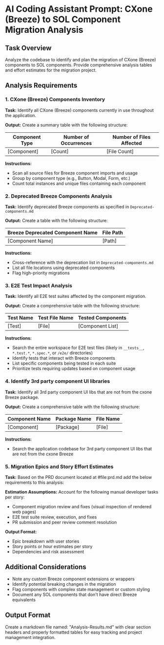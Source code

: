 # AI Coding Assistant Prompt: CXone (Breeze) to SOL Component Migration Analysis

## Task Overview

Analyze the codebase to identify and plan the migration of CXone (Breeze) components to SOL components. Provide comprehensive analysis tables and effort estimates for the migration project.

## Analysis Requirements

### 1. CXone (Breeze) Components Inventory

**Task:** Identify all CXone (Breeze) components currently in use throughout the application.

**Output:** Create a summary table with the following structure:

| Component Type | Number of Occurrences | Number of Files Affected |
|---------------|----------------------|-------------------------|
| [Component]   | [Count]              | [File Count]           |

**Instructions:**
- Scan all source files for Breeze component imports and usage
- Group by component type (e.g., Button, Modal, Form, etc.)
- Count total instances and unique files containing each component

### 2. Deprecated Breeze Components Analysis

**Task:** Identify deprecated Breeze components as specified in `Deprecated-components.md`

**Output:** Create a table with the following structure:

| Breeze Deprecated Component Name | File Path |
|--------------------------------|-----------|
| [Component Name]               | [Path]    |

**Instructions:**
- Cross-reference with the deprecation list in `Deprecated-components.md`
- List all file locations using deprecated components
- Flag high-priority migrations

### 3. E2E Test Impact Analysis

**Task:** Identify all E2E test suites affected by the component migration.

**Output:** Create a comprehensive table with the following structure:

| Test Name | Test File Name | Tested Components |
|-----------|---------------|------------------|
| [Test]    | [File]        | [Component List] |

**Instructions:**
- Search the entire workspace for E2E test files (likely in `__tests__`, `*.test.*`, `*.spec.*`, or `/e2e/` directories)
- Identify tests that interact with Breeze components
- List specific components being tested in each suite
- Prioritize tests requiring updates based on component usage

### 4. Identify 3rd party component UI libraries

**Task:** Identify all 3rd party component UI libs that are not from the cxone Breeze package.

**Output:** Create a comprehensive table with the following structure:

| Component Name | Package Name | File Name |
|-----------|---------------|------------------|
| [Component]   | [Package]     | [File]           |

**Instructions:**
- Search the application codebase for 3rd party component UI libs that are not from the cxone Breeze 

### 5. Migration Epics and Story Effort Estimates

**Task:** Based on the PRD document located at #file:prd.md  add the below requirements to this analysis:

**Estimation Assumptions:** Account for the following manual developer tasks per story:
- Component migration review and fixes (visual inspection of rendered web pages)
- E2E test suite review, execution, and fixes
- PR submission and peer review comment resolution

**Output Format:**
- Epic breakdown with user stories
- Story points or hour estimates per story
- Dependencies and risk assessment

## Additional Considerations

- Note any custom Breeze component extensions or wrappers
- Identify potential breaking changes in the migration
- Flag components with complex state management or custom styling
- Document any SOL components that don't have direct Breeze equivalents

## Output Format

Create a markdown file named: "Analysis-Results.md" with clear section headers and properly formatted tables for easy tracking and project management integration.